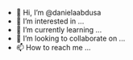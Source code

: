 - 👋 Hi, I’m @danielaabdusa
- 👀 I’m interested in ...
- 🌱 I’m currently learning ...
- 💞️ I’m looking to collaborate on ...
- 📫 How to reach me ...

<!---
danielaabdusa/danielaabdusa is a ✨ special ✨ repository because its `README.md` (this file) appears on your GitHub profile.
You can click the Preview link to take a look at your changes.
--->
